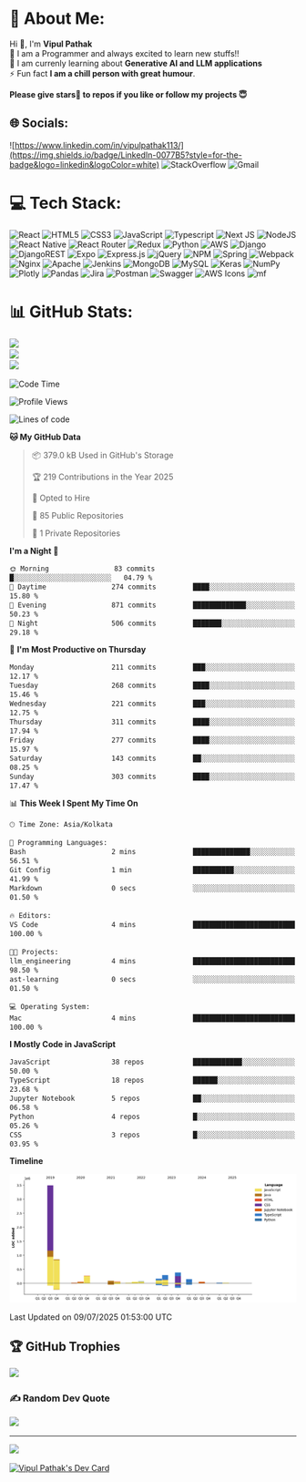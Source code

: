 
# 💫 About Me:
Hi 👋, I'm **Vipul Pathak**<br>💫 I am a Programmer and always excited to learn new stuffs!!<br>💫 I am currenly learning about **Generative AI and LLM applications**<br>⚡ Fun fact **I am a chill person with great humour**.

**Please give stars🌟 to repos if you like or follow my projects 😇**


## 🌐 Socials:
![https://www.linkedin.com/in/vipulpathak113/](https://img.shields.io/badge/LinkedIn-0077B5?style=for-the-badge&logo=linkedin&logoColor=white)
![StackOverflow](https://img.shields.io/badge/Stack_Overflow-FE7A16?style=for-the-badge&logo=stack-overflow&logoColor=white)
![Gmail](https://img.shields.io/badge/Gmail-D14836?style=for-the-badge&logo=gmail&logoColor=white)

# 💻 Tech Stack:
![React](https://img.shields.io/badge/react-%2320232a.svg?style=for-the-badge&logo=react&logoColor=%2361DAFB) ![HTML5](https://img.shields.io/badge/html5-%23E34F26.svg?style=for-the-badge&logo=html5&logoColor=white) ![CSS3](https://img.shields.io/badge/css3-%231572B6.svg?style=for-the-badge&logo=css3&logoColor=white)  ![JavaScript](https://img.shields.io/badge/javascript-%23323330.svg?style=for-the-badge&logo=javascript&logoColor=%23F7DF1E) ![Typescript](https://img.shields.io/badge/TypeScript-007ACC?style=for-the-badge&logo=typescript&logoColor=white) ![Next JS](https://img.shields.io/badge/Next-black?style=for-the-badge&logo=next.js&logoColor=white) ![NodeJS](https://img.shields.io/badge/node.js-6DA55F?style=for-the-badge&logo=node.js&logoColor=white)  ![React Native](https://img.shields.io/badge/react_native-%2320232a.svg?style=for-the-badge&logo=react&logoColor=%2361DAFB) ![React Router](https://img.shields.io/badge/React_Router-CA4245?style=for-the-badge&logo=react-router&logoColor=white) ![Redux](https://img.shields.io/badge/redux-%23593d88.svg?style=for-the-badge&logo=redux&logoColor=white) ![Python](https://img.shields.io/badge/python-3670A0?style=for-the-badge&logo=python&logoColor=ffdd54) ![AWS](https://img.shields.io/badge/AWS-%23FF9900.svg?style=for-the-badge&logo=amazon-aws&logoColor=white) ![Django](https://img.shields.io/badge/django-%23092E20.svg?style=for-the-badge&logo=django&logoColor=white) ![DjangoREST](https://img.shields.io/badge/DJANGO-REST-ff1709?style=for-the-badge&logo=django&logoColor=white&color=ff1709&labelColor=gray) ![Expo](https://img.shields.io/badge/expo-1C1E24?style=for-the-badge&logo=expo&logoColor=#D04A37) ![Express.js](https://img.shields.io/badge/express.js-%23404d59.svg?style=for-the-badge&logo=express&logoColor=%2361DAFB) ![jQuery](https://img.shields.io/badge/jquery-%230769AD.svg?style=for-the-badge&logo=jquery&logoColor=white) ![NPM](https://img.shields.io/badge/NPM-%23000000.svg?style=for-the-badge&logo=npm&logoColor=white)  ![Spring](https://img.shields.io/badge/spring-%236DB33F.svg?style=for-the-badge&logo=spring&logoColor=white) ![Webpack](https://img.shields.io/badge/webpack-%238DD6F9.svg?style=for-the-badge&logo=webpack&logoColor=black) ![Nginx](https://img.shields.io/badge/nginx-%23009639.svg?style=for-the-badge&logo=nginx&logoColor=white) ![Apache](https://img.shields.io/badge/apache-%23D42029.svg?style=for-the-badge&logo=apache&logoColor=white) ![Jenkins](https://img.shields.io/badge/jenkins-%232C5263.svg?style=for-the-badge&logo=jenkins&logoColor=white) ![MongoDB](https://img.shields.io/badge/MongoDB-%234ea94b.svg?style=for-the-badge&logo=mongodb&logoColor=white) ![MySQL](https://img.shields.io/badge/mysql-%2300f.svg?style=for-the-badge&logo=mysql&logoColor=white) ![Keras](https://img.shields.io/badge/Keras-%23D00000.svg?style=for-the-badge&logo=Keras&logoColor=white) ![NumPy](https://img.shields.io/badge/numpy-%23013243.svg?style=for-the-badge&logo=numpy&logoColor=white) ![Plotly](https://img.shields.io/badge/Plotly-%233F4F75.svg?style=for-the-badge&logo=plotly&logoColor=white) ![Pandas](https://img.shields.io/badge/pandas-%23150458.svg?style=for-the-badge&logo=pandas&logoColor=white) ![Jira](https://img.shields.io/badge/jira-%230A0FFF.svg?style=for-the-badge&logo=jira&logoColor=white) ![Postman](https://img.shields.io/badge/Postman-FF6C37?style=for-the-badge&logo=postman&logoColor=white) ![Swagger](https://img.shields.io/badge/-Swagger-%23Clojure?style=for-the-badge&logo=swagger&logoColor=white) <img style="height:35px"
  src="https://cdn.jsdelivr.net/npm/aws-icons@latest/icons/architecture-service/AmazonQuickSight.svg"
  alt="AWS Icons"
/>
![mf](https://module-federation.io/module-federation-logo-white.svg)

# 📊 GitHub Stats:
![](https://github-readme-stats.vercel.app/api?username=vipulpathak113&theme=synthwave&hide_border=false&include_all_commits=true&count_private=true&show_icons=true)<br/>
![](https://github-readme-streak-stats.herokuapp.com/?user=vipulpathak113&theme=synthwave&hide_border=false)<br/>
![](https://github-readme-stats.vercel.app/api/top-langs/?username=vipulpathak113&size_weight=0&count_weight=0.5&&langs_count=9&theme=synthwave&hide_border=false&include_all_commits=true&count_private=true&layout=compact)

<!--START_SECTION:waka-->
![Code Time](http://img.shields.io/badge/Code%20Time-180%20hrs%2017%20mins-blue)

![Profile Views](http://img.shields.io/badge/Profile%20Views-0-blue)

![Lines of code](https://img.shields.io/badge/From%20Hello%20World%20I%27ve%20Written-6.0%20million%20lines%20of%20code-blue)

**🐱 My GitHub Data** 

> 📦 379.0 kB Used in GitHub's Storage 
 > 
> 🏆 219 Contributions in the Year 2025
 > 
> 💼 Opted to Hire
 > 
> 📜 85 Public Repositories 
 > 
> 🔑 1 Private Repositories 
 > 
**I'm a Night 🦉** 

```text
🌞 Morning                83 commits          █░░░░░░░░░░░░░░░░░░░░░░░░   04.79 % 
🌆 Daytime                274 commits         ████░░░░░░░░░░░░░░░░░░░░░   15.80 % 
🌃 Evening                871 commits         █████████████░░░░░░░░░░░░   50.23 % 
🌙 Night                  506 commits         ███████░░░░░░░░░░░░░░░░░░   29.18 % 
```
📅 **I'm Most Productive on Thursday** 

```text
Monday                   211 commits         ███░░░░░░░░░░░░░░░░░░░░░░   12.17 % 
Tuesday                  268 commits         ████░░░░░░░░░░░░░░░░░░░░░   15.46 % 
Wednesday                221 commits         ███░░░░░░░░░░░░░░░░░░░░░░   12.75 % 
Thursday                 311 commits         ████░░░░░░░░░░░░░░░░░░░░░   17.94 % 
Friday                   277 commits         ████░░░░░░░░░░░░░░░░░░░░░   15.97 % 
Saturday                 143 commits         ██░░░░░░░░░░░░░░░░░░░░░░░   08.25 % 
Sunday                   303 commits         ████░░░░░░░░░░░░░░░░░░░░░   17.47 % 
```


📊 **This Week I Spent My Time On** 

```text
🕑︎ Time Zone: Asia/Kolkata

💬 Programming Languages: 
Bash                     2 mins              ██████████████░░░░░░░░░░░   56.51 % 
Git Config               1 min               ██████████░░░░░░░░░░░░░░░   41.99 % 
Markdown                 0 secs              ░░░░░░░░░░░░░░░░░░░░░░░░░   01.50 % 

🔥 Editors: 
VS Code                  4 mins              █████████████████████████   100.00 % 

🐱‍💻 Projects: 
llm_engineering          4 mins              █████████████████████████   98.50 % 
ast-learning             0 secs              ░░░░░░░░░░░░░░░░░░░░░░░░░   01.50 % 

💻 Operating System: 
Mac                      4 mins              █████████████████████████   100.00 % 
```

**I Mostly Code in JavaScript** 

```text
JavaScript               38 repos            ████████████░░░░░░░░░░░░░   50.00 % 
TypeScript               18 repos            ██████░░░░░░░░░░░░░░░░░░░   23.68 % 
Jupyter Notebook         5 repos             ██░░░░░░░░░░░░░░░░░░░░░░░   06.58 % 
Python                   4 repos             █░░░░░░░░░░░░░░░░░░░░░░░░   05.26 % 
CSS                      3 repos             █░░░░░░░░░░░░░░░░░░░░░░░░   03.95 % 
```



**Timeline**

![Lines of Code chart](https://raw.githubusercontent.com/vipulpathak113/vipulpathak113/master/assets/bar_graph.png)


 Last Updated on 09/07/2025 01:53:00 UTC
<!--END_SECTION:waka-->

## 🏆 GitHub Trophies
![](https://github-profile-trophy.vercel.app/?username=vipulpathak113&theme=monokai&no-frame=false&no-bg=false&margin-w=4)

### ✍️ Random Dev Quote
![](https://quotes-github-readme.vercel.app/api?type=horizontal&theme=radical)

---
[![](https://visitcount.itsvg.in/api?id=vipulpathak113&icon=0&color=0)](https://visitcount.itsvg.in)

<a href="https://app.daily.dev/Vipul_Pathak"><img src="https://api.daily.dev/devcards/dc28de6463774969b6de375314d23cbc.png?r=2tf" width="400" alt="Vipul Pathak's Dev Card"/></a>

